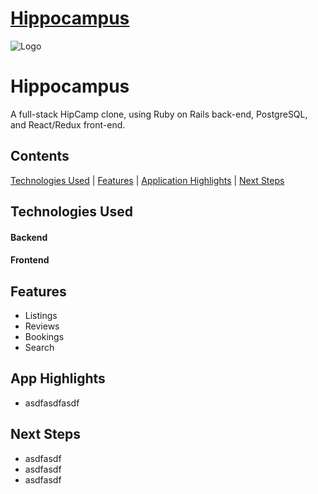 
# [Hippocampus](https://camp-hippocampus.herokuapp.com/)
![Logo](https://res.cloudinary.com/deor0br3s/image/upload/v1523651286/HippocampusPNG.png)
# Hippocampus
A full-stack HipCamp clone, using Ruby on Rails back-end, PostgreSQL, and React/Redux front-end.

## Contents
[Technologies Used](#technologies-used) | [Features](#features) | [Application Highlights](#applciation-highlights) | [Next Steps](#next-steps)

## Technologies Used
#### Backend
#### Frontend

## Features
* Listings
* Reviews
* Bookings
* Search

## App Highlights

* asdfasdfasdf

## Next Steps

* asdfasdf
* asdfasdf
* asdfasdf
